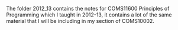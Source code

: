 
The folder 2012_13 contains the notes for COMS11600 Principles of
Programming which I taught in 2012-13, it contains a lot of the same
material that I will be including in my section of COMS10002.